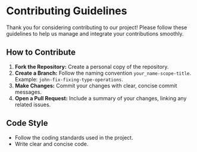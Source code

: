 # Contributing Guidelines

Thank you for considering contributing to our project! Please follow these guidelines to help us manage and integrate your contributions smoothly.

## How to Contribute

1. **Fork the Repository:** Create a personal copy of the repository.
2. **Create a Branch:** Follow the naming convention `your_name-scope-title`. Example: `john-fix-fixing-type-operations`.
3. **Make Changes:** Commit your changes with clear, concise commit messages.
4. **Open a Pull Request:** Include a summary of your changes, linking any related issues.

## Code Style

- Follow the coding standards used in the project.
- Write clear and concise code.